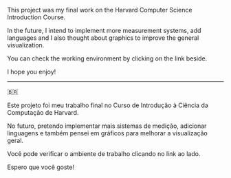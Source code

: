 This project was my final work on the Harvard Computer Science Introduction Course.

In the future, I intend to implement more measurement systems, add languages and I also thought about graphics to improve the general visualization.

You can check the working environment by clicking on the link beside.

I hope you enjoy!

<hr>

:brazil:

Este projeto foi meu trabalho final no Curso de Introdução à Ciência da Computação de Harvard.

No futuro, pretendo implementar mais sistemas de medição, adicionar linguagens e também pensei em gráficos para melhorar a visualização geral.

Você pode verificar o ambiente de trabalho clicando no link ao lado.

Espero que você goste!
